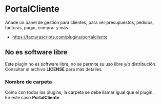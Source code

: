 # PortalCliente
Añade un panel de gestión para clientes, para ver presupuestos, pedidos, facturas, pagar, comprar y más.
- https://facturascripts.com/plugins/portalcliente

## No es software libre
Este plugin no es software libre, no se permite su uso libre y/o distribución. Consultar el archivo **LICENSE** para más
detalles.

### Nombre de carpeta
Como con todos los plugins, la carpeta se debe llamar igual que el plugin. En este caso **PortalCliente**.